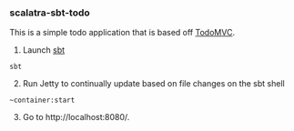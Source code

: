 ### scalatra-sbt-todo

This is a simple todo application that is based off [TodoMVC](https://github.com/mlidal/todomvc-scalatra).

1. Launch [sbt](http://www.scala-sbt.org/)

```
sbt
```

2. Run Jetty to continually update based on file changes on the sbt shell

```
~container:start
```
3. Go to http://localhost:8080/.
